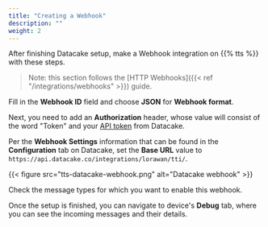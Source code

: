 ```yaml
---
title: "Creating a Webhook"
description: ""
weight: 2
---
```


After finishing Datacake setup, make a Webhook integration on {{% tts %}} with these steps.

<!--more-->

>Note: this section follows the [HTTP Webhooks]({{< ref "/integrations/webhooks" >}}) guide. 

Fill in the **Webhook ID** field and choose **JSON** for **Webhook format**. 

Next, you need to add an **Authorization** header, whose value will consist of the word "Token" and your [API token](https://docs.datacake.de/api/generate-access-token) from Datacake.

Per the **Webhook Settings** information that can be found in the **Configuration** tab on Datacake, set the **Base URL** value to `https://api.datacake.co/integrations/lorawan/tti/`.

{{< figure src="tts-datacake-webhook.png" alt="Datacake webhook" >}}

Check the message types for which you want to enable this webhook.

Once the setup is finished, you can navigate to device's **Debug** tab, where you can see the incoming messages and their details.
